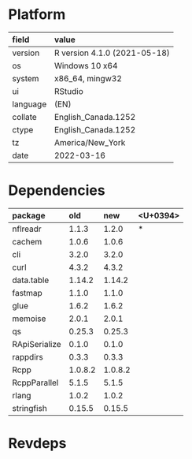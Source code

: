 # Platform

|field    |value                        |
|:--------|:----------------------------|
|version  |R version 4.1.0 (2021-05-18) |
|os       |Windows 10 x64               |
|system   |x86_64, mingw32              |
|ui       |RStudio                      |
|language |(EN)                         |
|collate  |English_Canada.1252          |
|ctype    |English_Canada.1252          |
|tz       |America/New_York             |
|date     |2022-03-16                   |

# Dependencies

|package       |old     |new     |<U+0394>  |
|:-------------|:-------|:-------|:--|
|nflreadr      |1.1.3   |1.2.0   |*  |
|cachem        |1.0.6   |1.0.6   |   |
|cli           |3.2.0   |3.2.0   |   |
|curl          |4.3.2   |4.3.2   |   |
|data.table    |1.14.2  |1.14.2  |   |
|fastmap       |1.1.0   |1.1.0   |   |
|glue          |1.6.2   |1.6.2   |   |
|memoise       |2.0.1   |2.0.1   |   |
|qs            |0.25.3  |0.25.3  |   |
|RApiSerialize |0.1.0   |0.1.0   |   |
|rappdirs      |0.3.3   |0.3.3   |   |
|Rcpp          |1.0.8.2 |1.0.8.2 |   |
|RcppParallel  |5.1.5   |5.1.5   |   |
|rlang         |1.0.2   |1.0.2   |   |
|stringfish    |0.15.5  |0.15.5  |   |

# Revdeps

